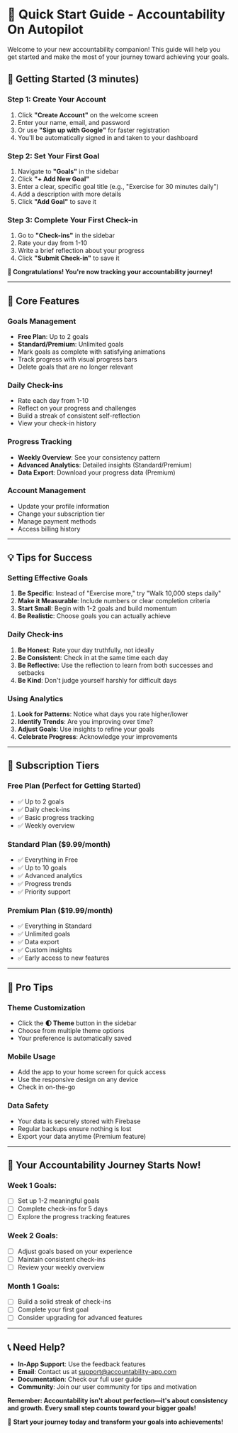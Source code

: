 # 🎯 Quick Start Guide - Accountability On Autopilot

Welcome to your new accountability companion! This guide will help you get started and make the most of your journey toward achieving your goals.

## 🚀 **Getting Started (3 minutes)**

### Step 1: Create Your Account
1. Click **"Create Account"** on the welcome screen
2. Enter your name, email, and password
3. Or use **"Sign up with Google"** for faster registration
4. You'll be automatically signed in and taken to your dashboard

### Step 2: Set Your First Goal
1. Navigate to **"Goals"** in the sidebar
2. Click **"+ Add New Goal"**
3. Enter a clear, specific goal title (e.g., "Exercise for 30 minutes daily")
4. Add a description with more details
5. Click **"Add Goal"** to save it

### Step 3: Complete Your First Check-in
1. Go to **"Check-ins"** in the sidebar
2. Rate your day from 1-10
3. Write a brief reflection about your progress
4. Click **"Submit Check-in"** to save it

**🎉 Congratulations! You're now tracking your accountability journey!**

---

## 🎯 **Core Features**

### **Goals Management**
- **Free Plan**: Up to 2 goals
- **Standard/Premium**: Unlimited goals
- Mark goals as complete with satisfying animations
- Track progress with visual progress bars
- Delete goals that are no longer relevant

### **Daily Check-ins**
- Rate each day from 1-10
- Reflect on your progress and challenges
- Build a streak of consistent self-reflection
- View your check-in history

### **Progress Tracking**
- **Weekly Overview**: See your consistency pattern
- **Advanced Analytics**: Detailed insights (Standard/Premium)
- **Data Export**: Download your progress data (Premium)

### **Account Management**
- Update your profile information
- Change your subscription tier
- Manage payment methods
- Access billing history

---

## 💡 **Tips for Success**

### **Setting Effective Goals**
1. **Be Specific**: Instead of "Exercise more," try "Walk 10,000 steps daily"
2. **Make it Measurable**: Include numbers or clear completion criteria
3. **Start Small**: Begin with 1-2 goals and build momentum
4. **Be Realistic**: Choose goals you can actually achieve

### **Daily Check-ins**
1. **Be Honest**: Rate your day truthfully, not ideally
2. **Be Consistent**: Check in at the same time each day
3. **Be Reflective**: Use the reflection to learn from both successes and setbacks
4. **Be Kind**: Don't judge yourself harshly for difficult days

### **Using Analytics**
1. **Look for Patterns**: Notice what days you rate higher/lower
2. **Identify Trends**: Are you improving over time?
3. **Adjust Goals**: Use insights to refine your goals
4. **Celebrate Progress**: Acknowledge your improvements

---

## 🌟 **Subscription Tiers**

### **Free Plan** (Perfect for Getting Started)
- ✅ Up to 2 goals
- ✅ Daily check-ins
- ✅ Basic progress tracking
- ✅ Weekly overview

### **Standard Plan** ($9.99/month)
- ✅ Everything in Free
- ✅ Up to 10 goals
- ✅ Advanced analytics
- ✅ Progress trends
- ✅ Priority support

### **Premium Plan** ($19.99/month)
- ✅ Everything in Standard
- ✅ Unlimited goals
- ✅ Data export
- ✅ Custom insights
- ✅ Early access to new features

---

## 🔧 **Pro Tips**

### **Theme Customization**
- Click the **🌓 Theme** button in the sidebar
- Choose from multiple theme options
- Your preference is automatically saved

### **Mobile Usage**
- Add the app to your home screen for quick access
- Use the responsive design on any device
- Check in on-the-go

### **Data Safety**
- Your data is securely stored with Firebase
- Regular backups ensure nothing is lost
- Export your data anytime (Premium feature)

---

## 🎉 **Your Accountability Journey Starts Now!**

### **Week 1 Goals:**
- [ ] Set up 1-2 meaningful goals
- [ ] Complete check-ins for 5 days
- [ ] Explore the progress tracking features

### **Week 2 Goals:**
- [ ] Adjust goals based on your experience
- [ ] Maintain consistent check-ins
- [ ] Review your weekly overview

### **Month 1 Goals:**
- [ ] Build a solid streak of check-ins
- [ ] Complete your first goal
- [ ] Consider upgrading for advanced features

---

## 📞 **Need Help?**

- **In-App Support**: Use the feedback features
- **Email**: Contact us at support@accountability-app.com
- **Documentation**: Check our full user guide
- **Community**: Join our user community for tips and motivation

**Remember: Accountability isn't about perfection—it's about consistency and growth. Every small step counts toward your bigger goals!**

🚀 **Start your journey today and transform your goals into achievements!**
